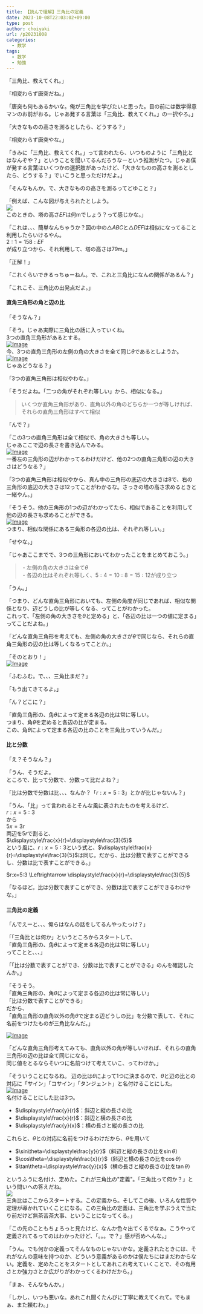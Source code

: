 ```yaml
---
title: 【読んで理解】三角比の定義
date: 2023-10-08T22:03:02+09:00
type: post
author: choiyaki
url: /p20231008
categories: 
  - 数学
tags:
  - 数学
  - 勉強
---
```

「三角比、教えてくれ。」  
  
「相変わらず唐突だね。」  
  
「唐突も何もあるかいな。俺が三角比を学びたいと思った。目の前には数学得意マンのお前がおる。じゃあ発する言葉は「三角比、教えてくれ。」の一択やろ。」  
  
「大きなものの高さを測るとしたら、どうする？」  

「相変わらず唐突やな。」  
   
「きみに「三角比、教えてくれ。」って言われたら、いつものように「三角比とはなんぞや？」ということを聞いてるんだろうなーという推測がたつ。じゃあ僕が発する言葉はいくつかの選択肢があったけど、「大きなものの高さを測るとしたら、どうする？」でいこうと思っただけだよ。」  
  
「そんなもんか。で、大きなものの高さを測るってどゆこと？」  
  
「例えば、こんな図が与えられたとしよう。  
![](https://scrapbox.io/files/65229121bc1543003597d600.png)  
このときの、塔の高さ$EF$は何mでしょう？って感じかな。」  
  
「これは、、、簡単なんちゃうか？図の中の$\triangle ABC$と$\triangle DEF$は相似になってること利用したらいけるやん。  
$2:1=158:EF$  	
が成り立つから、それ利用して、塔の高さは$79$m。」  
  
「正解！」  
  
「これくらいできるっちゅーねん。で、これと三角比になんの関係があるん？」  
  
「これこそ、三角比の出発点だよ。」  
  
#### 直角三角形の角と辺の比  
  
「そうなん？」  
  
「そう。じゃあ実際に三角比の話に入っていくね。  
3つの直角三角形があるとする。  
[![Image](https://scrapbox.io/files/6520fb4590f320001b0a6814.png?type=thumbnail)](https://scrapbox.io/files/6520fb4590f320001b0a6814.png)  
今、3つの直角三角形の左側の角の大きさを全て同じ$\theta$であるとしようか。  
[![Image](https://scrapbox.io/files/6520fb4e706b2a001b93c9d3.png?type=thumbnail)](https://scrapbox.io/files/6520fb4e706b2a001b93c9d3.png)  
じゃあどうなる？」  
  
「3つの直角三角形は相似やわな。」  
  
「そうだよね。「二つの角がそれぞれ等しい」から、相似になる。」  
  
> いくつか直角三角形があり、直角以外の角のどちらか一つが等しければ、それらの直角三角形はすべて相似  
  
「んで？」  
  
「この3つの直角三角形は全て相似で、角の大きさも等しい。  
じゃあここで辺の長さを書き込んでみる。  
[![Image](https://scrapbox.io/files/6520fb5569395a00350ccec6.png?type=thumbnail)](https://scrapbox.io/files/6520fb5569395a00350ccec6.png)  
一番左の三角形の辺がわかってるわけだけど、他の2つの直角三角形の辺の大きさはどうなる？」  
  
「3つの直角三角形は相似やから、真ん中の三角形の底辺の大きさは$8$で、右の三角形の底辺の大きさは$12$ってことがわかるな。さっきの塔の高さ求めるときと一緒やん。」  
  
「そうそう。他の三角形の1つの辺がわかってたら、相似であることを利用して他の辺の長さも求めることができる。  
[![Image](https://scrapbox.io/files/6520fb5d69395a00350ccee7.png?type=thumbnail)](https://scrapbox.io/files/6520fb5d69395a00350ccee7.png)  
つまり、相似な関係にある三角形の各辺の比は、それぞれ等しい。」  
  
「せやな。」  
  
「じゃあここまでで、3つの三角形においてわかったことをまとめておこう。」  
  
> ・左側の角の大きさは全て$\theta$  
> ・各辺の比はそれぞれ等しく、$5:4=10:8=15:12$が成り立つ  
  
「うん。」  
  
「つまり、どんな直角三角形においても、左側の角度が同じであれば、相似な関係となり、辺どうしの比が等しくなる、ってことがわかった。  
これって、「左側の角の大きさを$\theta$と定める」と、「各辺の比は一つの値に定まる」ってことだよね。」  
  
「どんな直角三角形を考えても、左側の角の大きさが$\theta$で同じなら、それらの直角三角形の辺の比は等しくなるってことか。」  
  
「そのとおり！」  
[![Image](https://scrapbox.io/files/6520fb66f31831001c3c6422.png?type=thumbnail)](https://scrapbox.io/files/6520fb66f31831001c3c6422.png)  
  
「ふむふむ。で、、、三角比まだ？」  
  
「もう出てきてるよ。」  
  
「ん？どこに？」  
  
「直角三角形の、角$\theta$によって定まる各辺の比は常に等しい。  
つまり、角$\theta$を定めると各辺の比が定まる。  
この、角$\theta$によって定まる各辺の比のことを三角比っていうんだ。」  
  
#### 比と分数  
  
「え？そうなん？」  
  
「うん、そうだよ。  
ところで、比って分数で、分数って比だよね？」  
  
「比は分数で分数は比、、、なんか？「$r:x=5:3$」とかが比じゃないん？」  
  
「うん、「比」って言われるとそんな風に表されたものを考えるけど、  
$r:x=5:3$  
から  
$5x=3r$  
両辺を$5r$で割ると、  
$\displaystyle\frac{x}{r}=\displaystyle\frac{3}{5}$  
という風に、$r:x=5:3$という式と、$\displaystyle\frac{x}{r}=\displaystyle\frac{3}{5}$​は同じ。だから、比は分数で表すことができるし、分数は比で表すことができる。」  
  
$r:x=5:3 \Leftrightarrow \displaystyle\frac{x}{r}=\displaystyle\frac{3}{5}$  
  
「なるほど。比は分数で表すことができ、分数は比で表すことができるわけやな。」  
  
#### 三角比の定義  
  
「んでえーと、、、俺らはなんの話をしてるんやったっけ？」  
  
「「三角比とは何か」というところからスタートして、  
「直角三角形の、角$\theta$によって定まる各辺の比は常に等しい」  
ってことと、、、」  
  
「「比は分数で表すことができ、分数は比で表すことができる」のんを確認したんか。」  
  
「そうそう。  
「直角三角形の、角$\theta$によって定まる各辺の比は常に等しい」  
「比は分数で表すことができる」  
だから、  
「直角三角形の直角以外の角$\theta$で定まる辺どうしの比」を分数で表して、それに名前をつけたものが三角比なんだ。」

[![Image](https://scrapbox.io/files/6520fb6bfee304001c19ed68.png?type=thumbnail)](https://scrapbox.io/files/6520fb6bfee304001c19ed68.png)  
  
「どんな直角三角形考えてみても、直角以外の角が等しいければ、それらの直角三角形の辺の比は全て同じになる。  
同じ値をとるならそいつに名前つけて考えていこ、ってわけか。」  
  
「そういうことになるね。 辺の比は$\theta$によって1つに決まるので、$\theta$と辺の比との対応に「サイン」「コサイン」「タンジェント」と名付けることにした。   
[![Image](https://scrapbox.io/files/6520fb7ba83d1a001bff362c.png?type=thumbnail)](https://scrapbox.io/files/6520fb7ba83d1a001bff362c.png)  
名付けることにした比は3つ。  

- $\displaystyle\frac{y}{r}$​：斜辺と縦の長さの比  
- $\displaystyle\frac{x}{r}$​：斜辺と横の長さの比  
- $\displaystyle\frac{y}{x}$​：横の長さと縦の長さの比  

これらと、$\theta$との対応に名前をつけるわけだから、$\theta$を用いて  

- $\sin\theta=\displaystyle\frac{y}{r}$​（斜辺と縦の長さの比を$\sin\theta$）  
- $\cos\theta=\displaystyle\frac{x}{r}$​（斜辺と横の長さの比を$\cos\theta$）  
- $\tan\theta=\displaystyle\frac{y}{x}$​（横の長さと縦の長さの比を$\tan\theta$）  
  
というふうに名付け、定めた。これが三角比の"定義"。「三角比って何か？」という問いへの答えだね。  
![](https://scrapbox.io/files/6523bc335b143c001cd60b0c.png)  
三角比はここからスタートする。この定義から。そしてこの後、いろんな性質や定理が導かれていくことになる。この三角比の定義は、三角比を学ぶうえで当たり前だけど無茶苦茶大事、ということになってくる。」  
  
「この先のこともちょろっと見たけど、なんか色々出てくるでなぁ。こうやって定義されてるってのはわかったけど、「。。。で？」感が否めへんな。」  
  
「うん。でも何かの定義ってそんなものじゃないかな。定義されたときには、それがなんの意味を持つのか、どういう意義があるのかは僕たちにはまだわからない。定義を、定めたことをスタートとしてあれこれ考えていくことで、その有用さとか強力さとか広がりがわかってくるわけだから。」  
  
「まぁ、そんなもんか。」  
  
「しかし、いつも悪いな。あれこれ聞くたんびに丁寧に教えてくれて。でもまぁ、また頼むわ。」